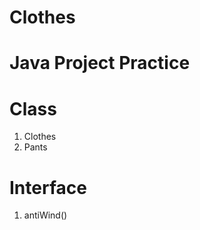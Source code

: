 # Clothes

Java Project Practice
========================

# Class

1. Clothes
2. Pants

# Interface
1. antiWind()
